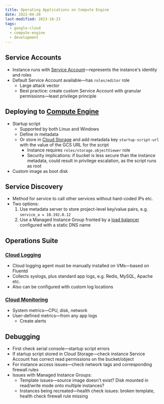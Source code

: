 ```yaml
---
title: Operating Applications on Compute Engine
date: 2022-04-20
last-modified: 2023-10-23
tags:
  - google-cloud
  - compute-engine
  - development
---
```


## Service Accounts

- Instance runs with [Service Account](notes/Cloud%20IAM.md)—represents the instance's identity and roles
- Default Service Account available—has `roles/editor` role
	- Large attack vector
	- Best practice: create custom Service Account with granular permissions—least privilege principle

## Deploying to [Compute Engine](notes/Compute%20Engine.md)

- Startup script
	- Supported by both Linux and Windows
	- Define in metadata
	- Or store in [Cloud Storage](notes/Cloud%20Storage.md) and add metadata key `startup-script-url` with the value of the GCS URL for the script
		- Instance requires `roles/storage.objectViewer` role
		- Security implications: if bucket is less secure than the instance metadata, could result in privilege escalation, as the script runs as root
- Custom image as boot disk

## Service Discovery

- Method for service to call other services without hard-coded IPs etc.
- Two options:
	1. Use metadata server to store project-level key/value pairs, e.g. `service_a = 10.192.0.12`
	2. Use a Managed Instance Group fronted by a [load balancer](notes/Google%20Cloud%20Load%20Balancing.md) configured with a static DNS name

## Operations Suite

### [Cloud Logging](notes/Cloud%20Logging.md)

- Cloud logging agent must be manually installed on VMs—based on Fluentd
- Collects syslogs, plus standard app logs, e.g. Redis, MySQL, Apache etc.
- Also can be configured with custom log locations

### [Cloud Monitoring](notes/Cloud%20Monitoring.md)

- System metrics—CPU, disk, network
- User-defined metrics—from any app logs
	- Create alerts

## Debugging

- First check serial console—startup script errors
- If startup script stored in Cloud Storage—check instance Service Account has correct read permissions on the bucket/object
- For instance access issues—check network tags and corresponding firewall rules
- Issues with Managed Instance Groups:
	- Template issues—source image doesn't exist? Disk mounted in read/write mode onto multiple instances?
	- Instances being recreated—health check issues: broken template, health check firewall rule missing
